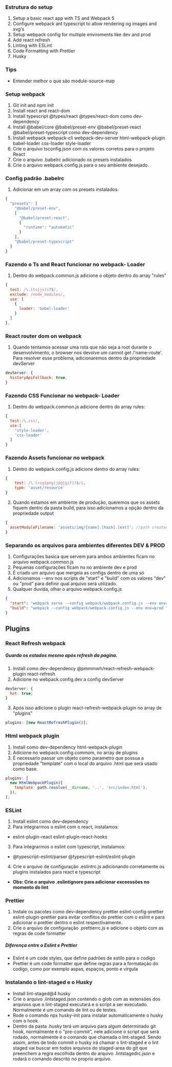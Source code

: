 ### Estrutura do setup

1. Setup a basic react app with TS and Webpack 5
2. Configure webpack ant typescript to allow rendering og images and svg's
3. Setup webpack config for multiple enviroments like dev and prod
4. Add react refresh
5. Linting with ESLint
6. Code Formatting with Prettier
7. Husky

### Tips

- Entender melhor o que são module-source-map

### Setup webpack

1. Git init and npm init
2. Install react and react-dom
3. Install typescript @types/react @types/react-dom como dev-dependency
4. Install @babel/core @babel/preset-env @babel/preset-react @babel/preset-typescript como dev-dependency
5. Install webpack webpack-cli webpack-dev-server html-webpack-plugin babel-loader css-loader style-loader
6. Crie o arquivo tsconfig.json com os valores corretos para o projeto React
7. Crie o arquivo .babelrc adicionado os presets instalados
8. Crie o arquivo webpack.config.js para o seu ambiente desejado.

### Config padrão .babelrc

1. Adicionar em um array com os presets instalados.

```javascript
{
  "presets": [
    "@babel/preset-env",
    [
      "@babel/preset-react",
      {
        "runtime": "automatic"
      }
    ],
    "@babel/preset-typescript"
  ]
}
```

### Fazendo o Ts and React funcionar no webpack- Loader

1. Dentro do webpack.common.js adicione o objeto dentro do array "rules"

```javascript
{
  test: /\.(ts|js)x?$/,
  exclude: /node_modules/,
  use: [
    {
      loader: 'babel-loader'
    }
  ]
},
```

### React router dom on webpack

1. Quando tentamos acessar uma rota que não seja a root durante o desenvolvimento, o browser nos devolve um cannot get /'name-route'. Para resolver esse problema, adicionaremos dentro da propriedade devServer

```javascript
devServer: {
  historyApiFallback: true,
}
```

### Fazendo CSS Funcionar no webpack- Loader

1. Dentro do webpack.common.js adicione dentro do array rules:

```javascript
{
  test:/\.css/,
  use:[
    'style-loader',
    'css-loader'
  ]
}
```

### Fazendo Assets funcionar no webpack

1. Dentro do webpack.config.js adicione dentro do array rules:

```javascript
{
    test: /\.(svg|png|jpg|gif|)$/i,
    type: 'asset/resource'
}
```

2. Quando estamos em ambiente de produção, queremos que os assets fiquem dentro da pasta build, para isso adicionamos a opção dentro da propriedade output

```javascript
{
  assetModuleFilename: 'assets/img/[name].[hash].[ext]'; //path created on build folder
}
```

### Separando os arquivos para ambientes diferentes DEV & PROD

1. Configurações basica que servem para ambos ambientes ficam no arquivo webpack.common.js
2. Pequenas configurações ficam no no ambiente dev e prod
3. É criado um arquivo que mergeia as configs dentro de uma só
4. Adicionamos --env nos scripts de "start" e "build" com os valores "dev" ou "prod" para definir qual arquivo será utilizado.
5. Qualquer duvida, olhar o arquivo webpack.config.js

```json
{
  "start": "webpack serve --config webpack/webpack.config.js --env env=dev --open",
  "build": "webpack --config webpack/webpack.config.js --env env=prod "
}
```

## Plugins

### React Refresh webpack

##### Guarda os estados mesmo após refresh da pagina.

1. Install como dev-dependency @pmmmwh/react-refresh-webpack-plugin react-refresh
2. Adicione no webpack.config.dev a config devServer

```javascript
devServer: {
  hot: true;
}
```

3. Após isso adicione o plugin react-refresh-webpack-plugin no array de "plugins"

```javascript
plugins: [new ReactRefreshPlugin()];
```

### Html webpack plugin

1. Install como dev-dependency html-webpack-plugin
2. Adicione no webpack.config.commom, no array de plugins
3. É necessario passar um objeto como parametro que possua a propriedade "template" com o local do arquivo .html que será usado como base.

```javascript
plugins: [
  new HtmlWebpackPlugin({
    template: path.resolve(__dirname, '..', 'src/index.html'),
  }),
];
```

### ESLint

1. Install eslint como dev-dependency
2. Para integrarmos o eslint com o react, instalamos:

- eslint-plugin-react eslint-plugin-react-hooks

3. Para integrarmos o eslint com typescript, instalamos:

- @typescript-eslint/parser @typescript-eslint/eslint-plugin

4. Crie o arquivo de configuração .eslintrc.js adicionando corretamente os plugins instalados para react e typescript

- **Obs: Crie o arquivo .eslintignore para adicionar exceessões no momento do lint**

### Prettier

1. Instale os pacotes como dev-dependency prettier eslint-config-prettier eslint-plugin-prettier para evitar conflitos do prettier com o eslint e para adicionar o prettier dentro o eslint respectivamente.
2. Crie o arquivo de configuração .prettierrc.js e adicione o objeto com as regras de code formatter

##### Diferença entre o Eslint e Prettier

- Eslint é um code styles, que define padrões de estilo para o codigo
- Prettier é um code formatter que define regras para a formatação do codigo, como por exemplo aspas, espaços, ponto e virgula

### Instalando o lint-staged e o Husky

- Install lint-staged@4 husky
- Crie o arquivo .lintstaged.json contendo o glob com as extensões dos arquivos que o lint-staged executará e o script a ser executado. Normalmente é um comando de lint ou de testes.
- Rode o comando npx husky-init para instalar automaticamente o husky com o hook.
- Dentro da pasta .husky terá um arquivo para algum determinado git hook, normalmente é o "pre-commit", nele adicione o script que será rodado, normalmente é o comando que chamada o lint-staged. Sendo assim, antes de todo commit o husky irá chamar o lint-staged e o lint staged vai buscar em todos arquivos do staged-area do git que preenchem a regra escolhida dentro do arquivo .lintstagedrc.json e rodará o comando descrito no proprio arquivo.
